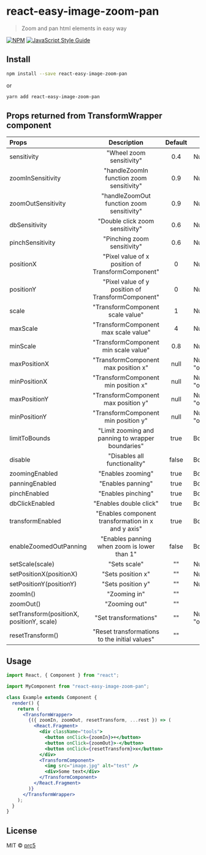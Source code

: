 # react-easy-image-zoom-pan

> Zoom and pan html elements in easy way

[![NPM](https://img.shields.io/npm/v/react-easy-image-zoom-pan.svg)](https://www.npmjs.com/package/react-easy-image-zoom-pan) [![JavaScript Style Guide](https://img.shields.io/badge/code_style-standard-brightgreen.svg)](https://standardjs.com)

## Install

```bash
npm install --save react-easy-image-zoom-pan
```

or

```bash
yarn add react-easy-image-zoom-pan
```

## Props returned from TransformWrapper component

| Props                                     |                    Description                     | Default |             Type |
| :---------------------------------------- | :------------------------------------------------: | :-----: | ---------------: |
| sensitivity                               |              "Wheel zoom sensitivity"              |   0.4   |           Number |
| zoomInSensitivity                         |      "handleZoomIn function zoom sensitivity"      |   0.9   |           Number |
| zoomOutSensitivity                        |     "handleZoomOut function zoom sensitivity"      |   0.9   |           Number |
| dbSensitivity                             |          "Double click zoom sensitivity"           |   0.6   |           Number |
| pinchSensitivity                          |            "Pinching zoom sensitivity"             |   0.6   |           Number |
| positionX                                 | "Pixel value of x position of TransformComponent"  |    0    |           Number |
| positionY                                 | "Pixel value of y position of TransformComponent"  |    0    |           Number |
| scale                                     |          "TransformComponent scale value"          |    1    |           Number |
| maxScale                                  |        "TransformComponent max scale value"        |    4    |           Number |
| minScale                                  |        "TransformComponent min scale value"        |   0.8   |           Number |
| maxPositionX                              |        "TransformComponent max position x"         |  null   | Number "or" null |
| minPositionX                              |        "TransformComponent min position x"         |  null   | Number "or" null |
| maxPositionY                              |        "TransformComponent max position y"         |  null   | Number "or" null |
| minPositionY                              |        "TransformComponent min position y"         |  null   | Number "or" null |
| limitToBounds                             | "Limit zooming and panning to wrapper boundaries"  |  true   |          Boolean |
| disable                                   |            "Disables all functionality"            |  false  |          Boolean |
| zoomingEnabled                            |                 "Enables zooming"                  |  true   |          Boolean |
| panningEnabled                            |                 "Enables panning"                  |  true   |          Boolean |
| pinchEnabled                              |                 "Enables pinching"                 |  true   |          Boolean |
| dbClickEnabled                            |               "Enables double click"               |  true   |          Boolean |
| transformEnabled                          | "Enables component transformation in x and y axis" |  true   |          Boolean |
| enableZoomedOutPanning                    |    "Enables panning when zoom is lower than 1"     |  false  |          Boolean |
| setScale(scale)                           |                    "Sets scale"                    |   ""    |           Number |
| setPositionX(positionX)                   |                 "Sets position x"                  |   ""    |           Number |
| setPositionY(positionY)                   |                 "Sets position y"                  |   ""    |           Number |
| zoomIn()                                  |                    "Zooming in"                    |   ""    |               "" |
| zoomOut()                                 |                   "Zooming out"                    |   ""    |               "" |
| setTransform(positionX, positionY, scale) |               "Set transformations"                |   ""    | Number "or" null |
| resetTransform()                          |   "Reset transformations to the initial values"    |   ""    |               "" |

## Usage

```jsx
import React, { Component } from "react";

import MyComponent from "react-easy-image-zoom-pan";

class Example extends Component {
  render() {
    return (
      <TransformWrapper>
        {({ zoomIn, zoomOut, resetTransform, ...rest }) => (
          <React.Fragment>
            <div className="tools">
              <button onClick={zoomIn}>+</button>
              <button onClick={zoomOut}>-</button>
              <button onClick={resetTransform}>x</button>
            </div>
            <TransformComponent>
              <img src="image.jpg" alt="test" />
              <div>Some text</div>
            </TransformComponent>
          </React.Fragment>
        )}
      </TransformWrapper>
    );
  }
}
```

## License

MIT © [prc5](https://github.com/prc5)
